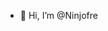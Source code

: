 - 👋 Hi, I’m @Ninjofre


<!---
Ninjofre/Ninjofre is a ✨ special ✨ repository because its `README.md` (this file) appears on your GitHub profile.
You can click the Preview link to take a look at your changes.
--->
